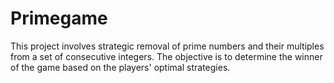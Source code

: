 # Primegame

This project involves strategic removal of prime numbers and their multiples from a set of consecutive integers. The objective is to determine the winner of the game based on the players' optimal strategies.
